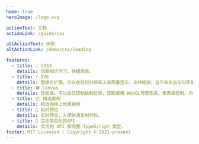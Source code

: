 ```yaml
---
home: true
heroImage: /logo.svg

actionText: 文档
actionLink: /guide/css

altActionText: 示例
altActionLink: /demo/css/loading

features:
  - title: 💡 CSS3
    details: 动画知识学习，快捷高效。
  - title: ⚡️ SVG
    details: 图像可扩展，可以在任何分辨率上高质量显示。支持缩放，且不会失去任何质量。是发展的趋势。
  - title: 🛠️ Canvas
    details: 性能高，可以自己控制绘制过程，还能使用 WebGL可控性高，像素级控制。内存占用恒定，就是像素点个数
  - title: 📦 精选案例
    details: 精选网络上优秀案例
  - title: 🔩 实时预览
    details: 实时预览，方便快速复制代码。
  - title: 🔑 完全类型化的API
    details: 灵活的 API 和完整 TypeScript 类型。
footer: MIT Licensed | Copyright © 2021-present
---
```



